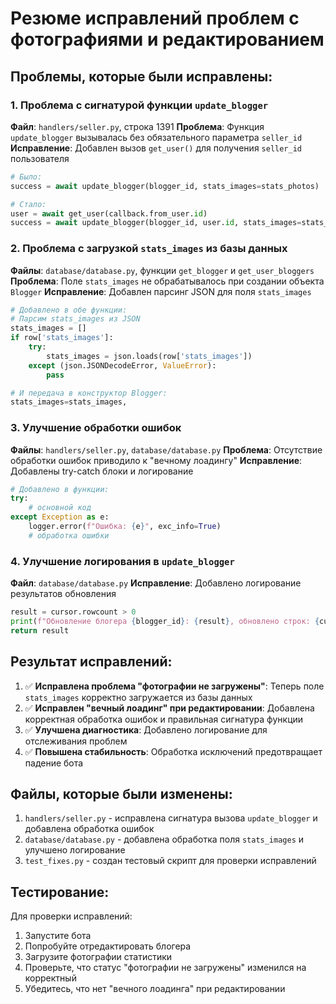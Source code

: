# Резюме исправлений проблем с фотографиями и редактированием

## Проблемы, которые были исправлены:

### 1. Проблема с сигнатурой функции `update_blogger`
**Файл**: `handlers/seller.py`, строка 1391
**Проблема**: Функция `update_blogger` вызывалась без обязательного параметра `seller_id`
**Исправление**: Добавлен вызов `get_user()` для получения `seller_id` пользователя

```python
# Было:
success = await update_blogger(blogger_id, stats_images=stats_photos)

# Стало:
user = await get_user(callback.from_user.id)
success = await update_blogger(blogger_id, user.id, stats_images=stats_photos)
```

### 2. Проблема с загрузкой `stats_images` из базы данных
**Файлы**: `database/database.py`, функции `get_blogger` и `get_user_bloggers`
**Проблема**: Поле `stats_images` не обрабатывалось при создании объекта `Blogger`
**Исправление**: Добавлен парсинг JSON для поля `stats_images`

```python
# Добавлено в обе функции:
# Парсим stats_images из JSON
stats_images = []
if row['stats_images']:
    try:
        stats_images = json.loads(row['stats_images'])
    except (json.JSONDecodeError, ValueError):
        pass

# И передача в конструктор Blogger:
stats_images=stats_images,
```

### 3. Улучшение обработки ошибок
**Файлы**: `handlers/seller.py`, `database/database.py`
**Проблема**: Отсутствие обработки ошибок приводило к "вечному лоадингу"
**Исправление**: Добавлены try-catch блоки и логирование

```python
# Добавлено в функции:
try:
    # основной код
except Exception as e:
    logger.error(f"Ошибка: {e}", exc_info=True)
    # обработка ошибки
```

### 4. Улучшение логирования в `update_blogger`
**Файл**: `database/database.py`
**Исправление**: Добавлено логирование результатов обновления

```python
result = cursor.rowcount > 0
print(f"Обновление блогера {blogger_id}: {result}, обновлено строк: {cursor.rowcount}")
return result
```

## Результат исправлений:

1. ✅ **Исправлена проблема "фотографии не загружены"**: Теперь поле `stats_images` корректно загружается из базы данных
2. ✅ **Исправлен "вечный лоадинг" при редактировании**: Добавлена корректная обработка ошибок и правильная сигнатура функции
3. ✅ **Улучшена диагностика**: Добавлено логирование для отслеживания проблем
4. ✅ **Повышена стабильность**: Обработка исключений предотвращает падение бота

## Файлы, которые были изменены:

1. `handlers/seller.py` - исправлена сигнатура вызова `update_blogger` и добавлена обработка ошибок
2. `database/database.py` - добавлена обработка поля `stats_images` и улучшено логирование
3. `test_fixes.py` - создан тестовый скрипт для проверки исправлений

## Тестирование:

Для проверки исправлений:
1. Запустите бота
2. Попробуйте отредактировать блогера
3. Загрузите фотографии статистики
4. Проверьте, что статус "фотографии не загружены" изменился на корректный
5. Убедитесь, что нет "вечного лоадинга" при редактировании